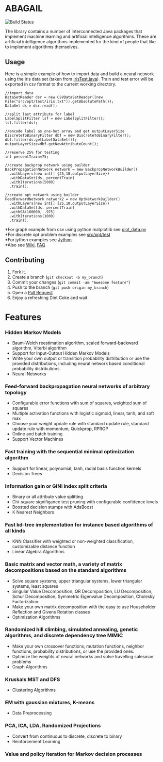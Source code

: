 ABAGAIL
=======

[![Build Status](https://travis-ci.org/pushkar/ABAGAIL.svg?branch=master)](https://travis-ci.org/pushkar/ABAGAIL)

The library contains a number of interconnected Java packages that implement machine learning and artificial intelligence algorithms. These are artificial intelligence algorithms implemented for the kind of people that like to implement algorithms themselves.

Usage
------

Here is a simple example of how to import data and build a neural network using the iris data set (taken from [IrisTest.java](https://github.com/pushkar/ABAGAIL/blob/master/src/opt/test/IrisTest.java)).  Train and test error will be exported in csv format to the current working directory.   
```
//import data
DataSetReader dsr = new CSVDataSetReader((new File("src/opt/test/iris.txt")).getAbsolutePath());
DataSet ds = dsr.read();

//split last attribute for label
LabelSplitFilter lsf = new LabelSplitFilter();
lsf.filter(ds);

//encode label as one-hot array and get outputLayerSize
DiscreteToBinaryFilter dbf = new DiscreteToBinaryFilter();
dbf.filter(ds.getLabelDataSet());
outputLayerSize=dbf.getNewAttributeCount();

//reserve 25% for testing
int percentTrain=75;

//create backprop network using builder
BackPropagationNetwork network = new BackpropNetworkBuilder()
  .withLayers(new int[] {25,10,outputLayerSize})
  .withDataSet(ds, percentTrain)
  .withIterations(5000)
  .train();
  
//create opt network using builder
FeedForwardNetwork network2 = new OptNetworkBuilder()
  .withLayers(new int[] {25,10,outputLayerSize})
  .withDataSet(ds, percentTrain)
  .withSA(100000, .975)
  .withIterations(1000)
  .train();

```

*For graph example from csv using python matplotlib see [plot_data.py](https://github.com/pushkar/ABAGAIL/blob/master/jython/plot_data.py)   
*For discrete opt problem examples see [src/opt/test](https://github.com/pushkar/ABAGAIL/tree/master/src/opt/test)   
*For jython examples see [Jython](https://github.com/pushkar/ABAGAIL/tree/master/jython)  
*Also see [Wiki](https://github.com/pushkar/ABAGAIL/wiki), [FAQ](https://github.com/pushkar/ABAGAIL/blob/master/faq.md) 

Contributing
------------

1. Fork it.
2. Create a branch (`git checkout -b my_branch`)
3. Commit your changes (`git commit -am "Awesome feature"`)
4. Push to the branch (`git push origin my_branch`)
5. Open a [Pull Request][1]
6. Enjoy a refreshing Diet Coke and wait 

Features
========

### Hidden Markov Models

* Baum-Welch reestimation algorithm, scaled forward-backward algorithm, Viterbi algorithm
* Support for Input-Output Hidden Markov Models
* Write your own output or transition probability distribution or use the provided distributions, including neural network based conditional probability distributions
* Neural Networks

### Feed-forward backpropagation neural networks of arbitrary topology
* Configurable error functions with sum of squares, weighted sum of squares
* Multiple activation functions with logistic sigmoid, linear, tanh, and soft max
* Choose your weight update rule with standard update rule, standard update rule with momentum, Quickprop, RPROP
* Online and batch training
* Support Vector Machines

### Fast training with the sequential minimal optimization algorithm
* Support for linear, polynomial, tanh, radial basis function kernels
* Decision Trees

### Information gain or GINI index split criteria
* Binary or all attribute value splitting
* Chi-square signifigance test pruning with configurable confidence levels
* Boosted decision stumps with AdaBoost
* K Nearest Neighbors

### Fast kd-tree implementation for instance based algorithms of all kinds
* KNN Classifier with weighted or non-weighted classification, customizable distance function
* Linear Algebra Algorithms

### Basic matrix and vector math, a variety of matrix decompositions based on the standard algorithms
* Solve square systems, upper triangular systems, lower triangular systems, least squares
* Singular Value Decomposition, QR Decomposition, LU Decomposition, Schur Decomposition, Symmetric Eigenvalue Decomposition, Cholesky Factorization
* Make your own matrix decomposition with the easy to use Householder Reflection and Givens Rotation classes
* Optimization Algorithms

### Randomized hill climbing, simulated annealing, genetic algorithms, and discrete dependency tree MIMIC
* Make your own crossover functions, mutation functions, neighbor functions, probability distributions, or use the provided ones.
* Optimize the weights of neural networks and solve travelling salesman problems
* Graph Algorithms

### Kruskals MST and DFS
* Clustering Algorithms

### EM with gaussian mixtures, K-means
* Data Preprocessing

### PCA, ICA, LDA, Randomized Projections
* Convert from continuous to discrete, discrete to binary
* Reinforcement Learning

### Value and policy iteration for Markov decision processes

[1]: https://help.github.com/articles/using-pull-requests
